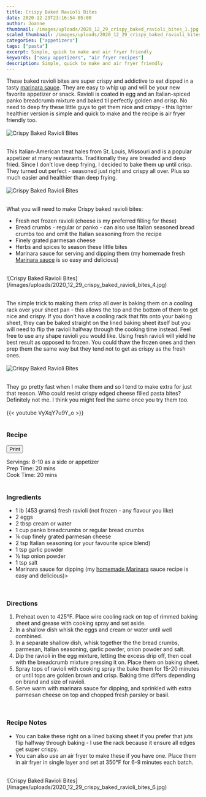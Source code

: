 ```yaml
---
title: Crispy Baked Ravioli Bites
date: 2020-12-29T23:16:54-05:00
author: Joanne
thumbnail: /images/uploads/2020_12_29_crispy_baked_ravioli_bites_1.jpg
scaled_thumbnail: /images/uploads/2020_12_29_crispy_baked_ravioli_bites_0.jpg
categories: ["appetizers"]
tags: ["pasta"]
excerpt: Simple, quick to make and air fryer friendly
keywords: ["easy appetizers", "air fryer recipes"]
description: Simple, quick to make and air fryer friendly
---
```

<span class="blog-text">

These baked ravioli bites are super crispy and addictive to eat dipped in a tasty [marinara sauce](https://www.oliveandmango.com/easy-fresh-tomato-marinara/). They are easy to whip up and will be your new favorite appetizer or snack. Ravioli is coated in egg and an Italian-spiced panko breadcrumb mixture and baked til perfectly golden and crisp. No need to deep fry these little guys to get them nice and crispy - this lighter healthier version is simple and quick to make and the recipe is air fryer friendly too. 
</br>
</br>
![Crispy Baked Ravioli Bites](/images/uploads/2020_12_29_crispy_baked_ravioli_bites_2.jpg)
</br>
</br>

This Italian-American treat hales from St. Louis, Missouri and is a popular appetizer at many restaurants. Traditionally they are breaded and deep fried. Since I don’t love deep frying, I decided to bake them up until crisp. They turned out perfect - seasoned just right and crispy all over. Plus so much easier and healthier than deep frying.
</br>
</br>
![Crispy Baked Ravioli Bites](/images/uploads/2020_12_29_crispy_baked_ravioli_bites_3.jpg)
</br>
</br>

What you will need to make Crispy baked ravioli bites:

* Fresh not frozen ravioli (cheese is my preferred filling for these) 
* Bread crumbs - regular or panko - can also use Italian seasoned bread crumbs too and omit the Italian seasoning from the recipe 
* Finely grated parmesan cheese 
* Herbs and spices to season these little bites 
* Marinara sauce for serving and dipping them (my homemade fresh <span class="highlight"><a rel="nofollow" href="https://www.oliveandmango.com/easy-fresh-tomato-marinara/">Marinara sauce</a></span> is so easy and delicious)  

</br>
![Crispy Baked Ravioli Bites](/images/uploads/2020_12_29_crispy_baked_ravioli_bites_4.jpg)
</br>
</br>

The simple trick to making them crisp all over is baking them on a cooling rack over your sheet pan - this allows the top and the bottom of them to get nice and crispy. If you don’t have a cooling rack that fits onto your baking sheet, they can be baked straight on the lined baking sheet itself but you will need to flip the ravioli halfway through the cooking time instead. Feel free to use any shape ravioli you would like. Using fresh ravioli will yield he best result as opposed to frozen. You could thaw the frozen ones and then prep them the same way but they tend not to get as crispy as the fresh ones. 
</br>
</br>
![Crispy Baked Ravioli Bites](/images/uploads/2020_12_29_crispy_baked_ravioli_bites_5.jpg)
</br>
</br>

They go pretty fast when I make them and so I tend to make extra for just that reason. Who could resist crispy edged cheese filled pasta bites? Definitely not me. I think you might feel the same once you try them too. 
</br>
</br>
{{< youtube VyXqY7u9Y_o >}}
</br>
</br>
</span>

### Recipe
<div print_button><form>
<input type="button" value="Print" class="btn__print" onClick="window.print()">
</form></div>

<div>Servings: <span itemprop="recipeYield">8-10 as a side or appetizer</div>
<div>Prep Time: <meta itemprop="prepTime" content="PT20M">20 mins</div>
<div>Cook Time: <meta itemprop="cookTime" content="PT20M">20 mins</div>
</br>

### Ingredients

* <span itemprop="recipeIngredient">1 lb (453 grams) fresh ravioli (not frozen - any flavour you like) </span>
* <span itemprop="recipeIngredient">2 eggs</span>
* <span itemprop="recipeIngredient">2 tbsp cream or water</span>
* <span itemprop="recipeIngredient">1 cup panko breadcrumbs or regular bread crumbs </span>
* <span itemprop="recipeIngredient">&frac14; cup finely grated parmesan cheese </span>
* <span itemprop="recipeIngredient">2 tsp Italian seasoning (or your favourite spice blend) </span>
* <span itemprop="recipeIngredient">1 tsp garlic powder</span>
* <span itemprop="recipeIngredient">&frac12; tsp onion powder </span>
* <span itemprop="recipeIngredient">1 tsp salt</span>
* <span itemprop="recipeIngredient">Marinara sauce for dipping (my <span class="highlight"><a rel="nofollow" href="https://www.oliveandmango.com/easy-fresh-tomato-marinara/">homemade Marinara</a></span> sauce recipe is easy and delicious)<span>>
</br>

### Directions
1. Preheat oven to 425°F. Place wire cooling  rack on top of rimmed baking sheet and grease with cooking spray and set aside. 
2. In a shallow dish whisk the eggs and cream or water until well combined. 
3. In a separate shallow dish, whisk together the the bread crumbs, parmesan, Italian  seasoning, garlic powder, onion powder and salt. 
4. Dip the ravioli in the egg mixture, letting the excess drip off, then coat with the breadcrumb mixture pressing it on. Place them on baking sheet. 
5. Spray tops of ravioli with cooking spray the bake them for 15-20 minutes or until tops are golden brown and crisp. Baking time differs depending on brand and size of ravioli. 
6. Serve warm with marinara sauce for dipping, and sprinkled with extra parmesan cheese on top and chopped fresh parsley or basil. 
</br>

### Recipe Notes 
* You can bake these right on a lined baking sheet if you prefer that juts flip halfway through baking - I use the rack because it ensure all edges get super crispy. 
* You can also use an air fryer to make these if you have one. Place them in air fryer in single layer and set at 350°F for 6-9 minutes each batch. 

</br>
![Crispy Baked Ravioli Bites](/images/uploads/2020_12_29_crispy_baked_ravioli_bites_6.jpg)